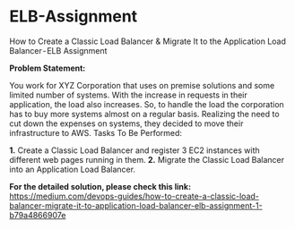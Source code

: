 # ELB-Assignment
How to Create a Classic Load Balancer &amp; Migrate It to the Application Load Balancer - ELB Assignment

**Problem Statement:**

You work for XYZ Corporation that uses on premise solutions and some limited number of systems. With the increase in requests in their application, the load also increases. So, to handle the load the corporation has to buy more systems almost on a regular basis. Realizing the need to cut down the expenses on systems, they decided to move their infrastructure to AWS.
Tasks To Be Performed:

**1.** Create a Classic Load Balancer and register 3 EC2 instances with different web pages running in them.
**2.** Migrate the Classic Load Balancer into an Application Load Balancer.

**For the detailed solution, please check this link:** https://medium.com/devops-guides/how-to-create-a-classic-load-balancer-migrate-it-to-application-load-balancer-elb-assignment-1-b79a4866907e
